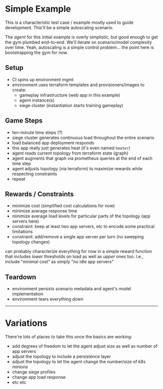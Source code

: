 
# Simple Example

This is a characteristic test case / example mostly used to guide development.
This'll be a simple autoscaling scenario.

The _agent_ for this initial example is overly simplistic, but good enough to
get the gym plumbed end-to-end.  We'll iterate on scenario/model complexity
over time.  Yeah, autoscaling is a simple control problem... the point here is
bootstrapping the gym for now.

## Setup

- CI spins up environment mgmt
- environment uses terraform templates and provisioners/images to create:
    - gameplay infrastructure (web app in this example)
    - agent instance(s)
    - siege cluster (instantiation starts training gameplay)

## Game Steps

- ten-minute time steps (?)
- siege cluster generates continuous load throughout the entire scenario
- load balanced app deployment responds
- this app really just generates heat (it's even named `heater`)
- agent reads current topology from terraform state (graph)
- agent augments that graph via prometheus queries at the end of each time step
- agent adjusts topology (via terraform) to maximize rewards while respecting
  constraints
- repeat

## Rewards / Constraints

- minimize cost (simplified cost calculations for now)
- minimize average response time
- minimize average load levels for particular parts of the topology (app
  servers here)
- constraint: keep at least two app servers, etc to encode some practical
  limitations
- constraint: add/remove a single app server per turn (no sweeping topology
  changes)

can probably characterize everything for now in a simple reward function that
includes _lower_ thresholds on load as well as _upper_ ones too.  I.e., include
"minimal cost" as simply "no idle app servers"

## Teardown

- environment persists scenario metadata and agent's model implementation
- environment tears everything down

--- 

# Variations

There're lots of places to take this once the basics are working:
- add degrees of freedom to let the agent adjust size as well as number of app
  servers
- adjust the topology to include a persistence layer
- adjust the topology to let the agent change the number/size of k8s minions
- change siege profiles
- change app load response
- etc etc

